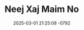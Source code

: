 ---
layout: movie-video-data
date: 2025-03-01 21:25:08 -0792
categories: movie

# Site Attributes
title: "Neej Xaj Maim No"
permalink: "/movie/Neej_Xaj_Maim_No"

# Movie Attributes
synopsis: "From the producer 'Khib Ciaj Khib Tuag' thiab 'Blaum' zoo siab tso tawm 'Neej Xaj Maim No.' Neej xaj maim no ua txog cov hluas lub neej niam no. Ib leeg tsis txawj zam ib leeg, nyias yuav ua raws li nyias siab nyiam xwb. Ib ob nyuag los lws xwb los sib cav sib ceg sib ntaus. Thaum tsis sib tau mas ciaj tuag los yuav ua kom tau thaum yuav nrauj mas ciaj tuag yuav nrauj xwb. "
producer: "Leng Yang"
director: ""
writer: ""
video_link: "https://youtu.be/xXNhQVOId8E?si=nKlrAJguYLo3U-o2"
genre: ""
year: "2009"
release_type: "DVD"
storage: "Center for Hmong Studies"
thumbnail: "/assets/images/movie_thumbnails/Neej Xaj Maim No.jpeg"
publishing_company: "Link Pictures"

# Sequels + Parts
base_movie: ""
total_parts: 0
sequel: ""

# Movie Cast
cast:
- name: "Dib Thoj"
- name: "Teem Xyooj"
- name: "Hawm Thoj"
- name: "Maiv Yaj"
- name: "Cua Yaj (Pog Nplaum)"
- name: "Blaim Yaj"
- name: "Maiv Muas"
---